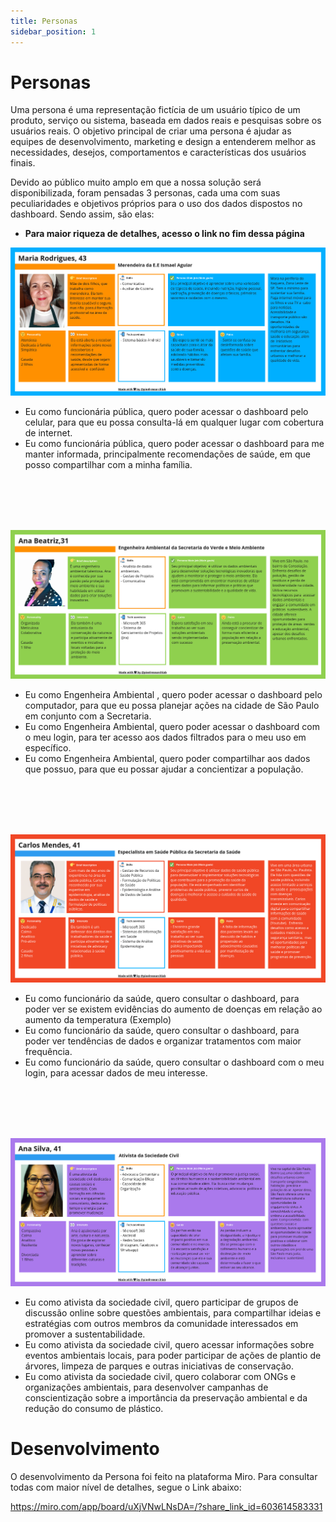 ```yaml
---
title: Personas
sidebar_position: 1
---
```


# Personas

Uma persona é uma representação fictícia de um usuário típico de um produto, serviço ou sistema, baseada em dados reais e pesquisas sobre os usuários reais. O objetivo principal de criar uma persona é ajudar as equipes de desenvolvimento, marketing e design a entenderem melhor as necessidades, desejos, comportamentos e características dos usuários finais.

Devido ao público muito amplo em que a nossa solução será disponibilizada, foram pensadas 3 personas, cada uma com suas peculiaridades e objetivos próprios para o uso dos dados dispostos no dashboard. Sendo assim, são elas:

* **Para maior riqueza de detalhes, acesso o link no fim dessa página**

![Persona_1](Persona_1.jpg)

* Eu como funcionária pública, quero poder acessar o dashboard pelo celular, para que eu possa consulta-lá em qualquer lugar com cobertura de internet.
* Eu como funcionária pública, quero poder acessar o dashboard  para me manter informada, principalmente recomendações de saúde, em que posso compartilhar com a minha família.

<br></br>
<br></br>

![Persona_2](Persona_2.jpg)

* Eu como Engenheira Ambiental , quero poder acessar o dashboard pelo computador, para que eu possa planejar ações na cidade de São Paulo em conjunto com a Secretaria.
* Eu como Engenheira Ambiental, quero poder acessar o dashboard com o meu login, para ter acesso aos dados filtrados para o meu uso em específico.
* Eu como Engenheira Ambiental, quero poder compartilhar aos dados que possuo, para que eu possar ajudar a concientizar a população.

<br></br>
<br></br>

![Persona_3](Persona_3.jpg)

* Eu como funcionário da saúde, quero consultar o dashboard, para poder ver se existem evidências do aumento de doenças em relação ao aumento da temperatura (Exemplo)
* Eu como funcionário da saúde, quero consultar o dashboard, para poder ver tendências de dados e organizar tratamentos com maior frequência.
* Eu como funcionário da saúde, quero consultar o dashboard com o meu login, para acessar dados de meu interesse.

<br></br>
<br></br>

![Peronsa_4](Persona_4.jpg)

* Eu como ativista da sociedade civil, quero participar de grupos de discussão online sobre questões ambientais, para compartilhar ideias e estratégias com outros membros da comunidade interessados em promover a sustentabilidade.
* Eu como ativista da sociedade civil, quero acessar informações sobre eventos ambientais locais, para poder participar de ações de plantio de árvores, limpeza de parques e outras iniciativas de conservação.
* Eu como ativista da sociedade civil, quero colaborar com ONGs e organizações ambientais, para desenvolver campanhas de conscientização sobre a importância da preservação ambiental e da redução do consumo de plástico.

# Desenvolvimento

O desenvolvimento da Persona foi feito na plataforma Miro. Para consultar todas com maior nível de detalhes, segue o Link abaixo:

https://miro.com/app/board/uXjVNwLNsDA=/?share_link_id=603614583331